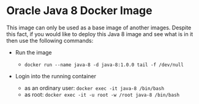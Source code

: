 # Oracle Java 8 Docker Image

This image can only be used as a base image of another images.
Despite this fact, if you would like to deploy this Java 8 image and see what is in it then use the following commands:

* Run the image
    * `docker run --name java-8 -d java-8:1.0.0 tail -f /dev/null`

* Login into the running container
    * as an ordinary user: `docker exec -it java-8 /bin/bash`
    * as root: `docker exec -it -u root -w /root java-8 /bin/bash`
